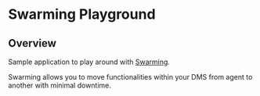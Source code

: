 # Swarming Playground

## Overview

Sample application to play around with [Swarming](https://aka.dataminer.services/swarming).

Swarming allows you to move functionalities within your DMS from agent to another with minimal downtime.
